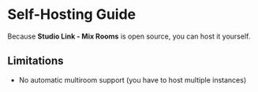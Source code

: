 # Self-Hosting Guide

Because **Studio Link - Mix Rooms** is open source, you can host it yourself.

## Limitations

- No automatic multiroom support (you have to host multiple instances)

